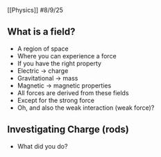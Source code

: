 [[Physics]]
#8/9/25 
## What is a field?
- A region of space
- Where you can experience a force
- If you have the right property
- Electric -> charge
- Gravitational -> mass
- Magnetic -> magnetic properties
- All forces are derived from these fields
- Except for the strong force
- Oh, and also the weak interaction (weak force)?
## Investigating Charge (rods)
- What did you do?
	